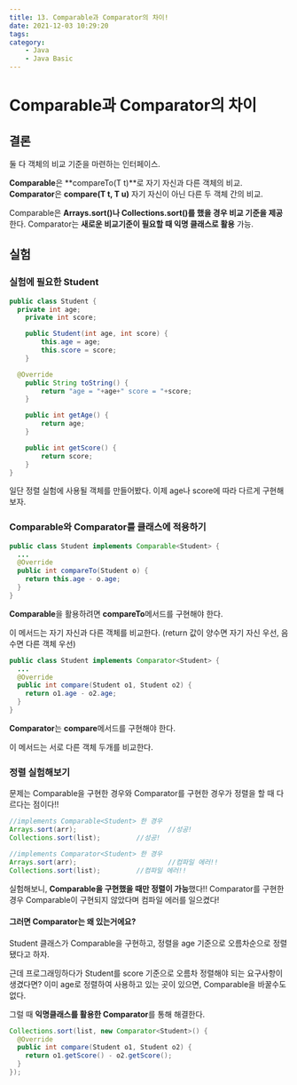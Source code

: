 ```yaml
---
title: 13. Comparable과 Comparator의 차이!
date: 2021-12-03 10:29:20
tags:
category:
    - Java
    - Java Basic
---
```


# Comparable과 Comparator의 차이

## 결론

둘 다 객체의 비교 기준을 마련하는 인터페이스.

**Comparable**은 **compareTo(T t)**로 자기 자신과 다른 객체의 비교.
**Comparator**은 **compare(T t, T u)** 자기 자신이 아닌 다른 두 객체 간의 비교.

Comparable은 **Arrays.sort()나 Collections.sort()를 했을 경우 비교 기준을 제공**한다.
Comparator는 **새로운 비교기준이 필요할 때 익명 클래스로 활용** 가능.

## 실험

### 실험에 필요한 Student

```java
public class Student {
  private int age;
	private int score;

	public Student(int age, int score) {
		this.age = age;
		this.score = score;
	}

  @Override
	public String toString() {
		return "age = "+age+" score = "+score;
	}

	public int getAge() {
		return age;
	}

	public int getScore() {
		return score;
	}
}
```

일단 정렬 실험에 사용될 객체를 만들어봤다. 이제 age나 score에 따라 다르게 구현해보자.



### Comparable와 Comparator를 클래스에 적용하기

```java
public class Student implements Comparable<Student> {
  ...
  @Override
  public int compareTo(Student o) {
    return this.age - o.age;
  }
}
```

**Comparable**을 활용하려면 **compareTo**메서드를 구현해야 한다.

이 메서드는 자기 자신과 다른 객체를 비교한다. (return 값이 양수면 자기 자신 우선, 음수면 다른 객체 우선)

```java
public class Student implements Comparator<Student> {
  ...
  @Override
  public int compare(Student o1, Student o2) {
    return o1.age - o2.age;
  }
}
```

**Comparator**는 **compare**메서드를 구현해야 한다.

이 메서드는 서로 다른 객체 두개를 비교한다.

### 정렬 실험해보기

문제는 Comparable을 구현한 경우와 Comparator를 구현한 경우가 정렬을 할 때 다르다는 점이다!!

```java
//implements Comparable<Student> 한 경우
Arrays.sort(arr);						//성공!
Collections.sort(list);			//성공!

//implements Comparator<Student> 한 경우
Arrays.sort(arr);						//컴파일 에러!!
Collections.sort(list);			//컴파일 에러!!
```

실험해보니, **Comparable을 구현했을 때만 정렬이 가능**했다!!
Comparator를 구현한 경우 Comparable이 구현되지 않았다며 컴파일 에러를 일으켰다!



#### 그러면 Comparator는 왜 있는거에요?

Student 클래스가 Comparable을 구현하고, 정렬을 age 기준으로 오름차순으로 정렬됐다고 하자.

근데 프로그래밍하다가 Student를 score 기준으로 오름차 정렬해야 되는 요구사항이 생겼다면?
이미 age로 정렬하여 사용하고 있는 곳이 있으면, Comparable을 바꿀수도 없다.

그럴 때 **익명클래스를 활용한 Comparator**를 통해 해결한다.

```java
Collections.sort(list, new Comparator<Student>() {
  @Override
  public int compare(Student o1, Student o2) {
    return o1.getScore() - o2.getScore();
  }
});
```

